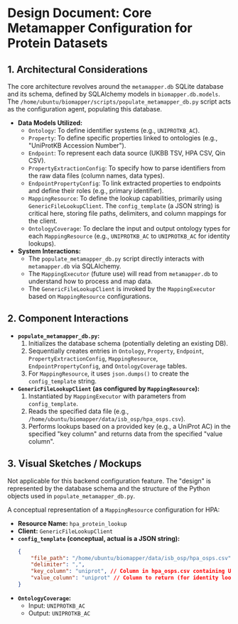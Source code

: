 # Design Document: Core Metamapper Configuration for Protein Datasets

## 1. Architectural Considerations
The core architecture revolves around the `metamapper.db` SQLite database and its schema, defined by SQLAlchemy models in `biomapper.db.models`. The `/home/ubuntu/biomapper/scripts/populate_metamapper_db.py` script acts as the configuration agent, populating this database.

-   **Data Models Utilized:**
    -   `Ontology`: To define identifier systems (e.g., `UNIPROTKB_AC`).
    -   `Property`: To define specific properties linked to ontologies (e.g., "UniProtKB Accession Number").
    -   `Endpoint`: To represent each data source (UKBB TSV, HPA CSV, Qin CSV).
    -   `PropertyExtractionConfig`: To specify how to parse identifiers from the raw data files (column names, data types).
    -   `EndpointPropertyConfig`: To link extracted properties to endpoints and define their roles (e.g., primary identifier).
    -   `MappingResource`: To define the lookup capabilities, primarily using `GenericFileLookupClient`. The `config_template` (a JSON string) is critical here, storing file paths, delimiters, and column mappings for the client.
    -   `OntologyCoverage`: To declare the input and output ontology types for each `MappingResource` (e.g., `UNIPROTKB_AC` to `UNIPROTKB_AC` for identity lookups).
-   **System Interactions:**
    -   The `populate_metamapper_db.py` script directly interacts with `metamapper.db` via SQLAlchemy.
    -   The `MappingExecutor` (future use) will read from `metamapper.db` to understand how to process and map data.
    -   The `GenericFileLookupClient` is invoked by the `MappingExecutor` based on `MappingResource` configurations.

## 2. Component Interactions
-   **`populate_metamapper_db.py`:**
    1.  Initializes the database schema (potentially deleting an existing DB).
    2.  Sequentially creates entries in `Ontology`, `Property`, `Endpoint`, `PropertyExtractionConfig`, `MappingResource`, `EndpointPropertyConfig`, and `OntologyCoverage` tables.
    3.  For `MappingResource`, it uses `json.dumps()` to create the `config_template` string.
-   **`GenericFileLookupClient` (as configured by `MappingResource`):**
    1.  Instantiated by `MappingExecutor` with parameters from `config_template`.
    2.  Reads the specified data file (e.g., `/home/ubuntu/biomapper/data/isb_osp/hpa_osps.csv`).
    3.  Performs lookups based on a provided key (e.g., a UniProt AC) in the specified "key column" and returns data from the specified "value column".

## 3. Visual Sketches / Mockups
Not applicable for this backend configuration feature. The "design" is represented by the database schema and the structure of the Python objects used in `populate_metamapper_db.py`.

A conceptual representation of a `MappingResource` configuration for HPA:
-   **Resource Name:** `hpa_protein_lookup`
-   **Client:** `GenericFileLookupClient`
-   **`config_template` (conceptual, actual is a JSON string):**
    ```json
    {
        "file_path": "/home/ubuntu/biomapper/data/isb_osp/hpa_osps.csv",
        "delimiter": ",",
        "key_column": "uniprot", // Column in hpa_osps.csv containing UniProt ACs
        "value_column": "uniprot" // Column to return (for identity lookup)
    }
    ```
-   **`OntologyCoverage`:**
    -   Input: `UNIPROTKB_AC`
    -   Output: `UNIPROTKB_AC`
